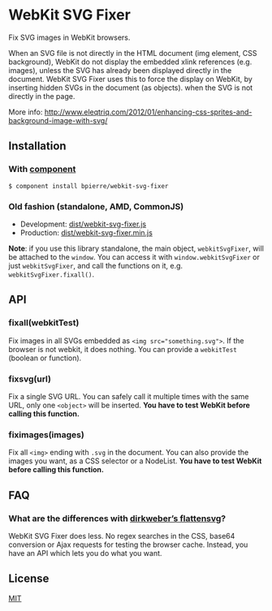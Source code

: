 # WebKit SVG Fixer

Fix SVG images in WebKit browsers.

When an SVG file is not directly in the HTML document (img element, CSS background), WebKit do not display the embedded xlink references (e.g. images), unless the SVG has already been displayed directly in the document.
WebKit SVG Fixer uses this to force the display on WebKit, by inserting hidden SVGs in the document (as objects). when the SVG is not directly in the page.

More info: http://www.eleqtriq.com/2012/01/enhancing-css-sprites-and-background-image-with-svg/

## Installation

### With [component](https://github.com/component/component#readme)

    $ component install bpierre/webkit-svg-fixer

### Old fashion (standalone, AMD, CommonJS)

- Development: [dist/webkit-svg-fixer.js](https://raw.github.com/bpierre/webkit-svg-fixer/master/dist/webkit-svg-fixer.js)
- Production: [dist/webkit-svg-fixer.min.js](https://raw.github.com/bpierre/webkit-svg-fixer/master/dist/webkit-svg-fixer.min.js)

**Note**: if you use this library standalone, the main object, `webkitSvgFixer`, will be attached to the `window`. You can access it with `window.webkitSvgFixer` or just `webkitSvgFixer`, and call the functions on it, e.g. `webkitSvgFixer.fixall()`.

## API

### fixall(webkitTest)

Fix images in all SVGs embedded as `<img src="something.svg">`. If the browser is not webkit, it does nothing. You can provide a `webkitTest` (boolean or function).

### fixsvg(url)

Fix a single SVG URL. You can safely call it multiple times with the same URL, only one `<object>` will be inserted. **You have to test WebKit before calling this function.**

### fiximages(images)

Fix all `<img>` ending with `.svg` in the document. You can also provide the images you want, as a CSS selector or a NodeList. **You have to test WebKit before calling this function.**

## FAQ

### What are the differences with [dirkweber’s flattensvg](https://github.com/dirkweber/flattensvg.js)?

WebKit SVG Fixer does less. No regex searches in the CSS, base64 conversion or Ajax requests for testing the browser cache. Instead, you have an API which lets you do what you want.

## License

  [MIT](http://pierre.mit-license.org/)
